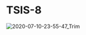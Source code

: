 # TSIS-8


![2020-07-10-23-55-47_Trim](https://user-images.githubusercontent.com/66686974/87185343-67197680-c30b-11ea-84a3-ba634c0085fc.gif)
